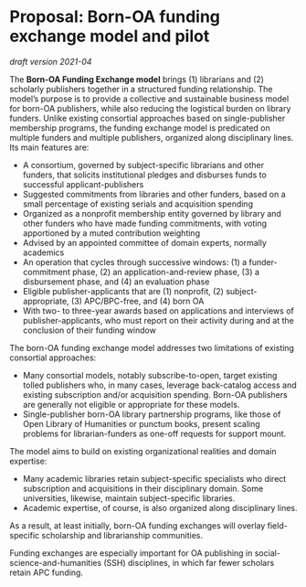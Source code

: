 # Proposal: Born-OA funding exchange model and pilot

*draft version 2021-04*

The **Born-OA Funding Exchange model** brings (1) librarians and (2) scholarly publishers together in a structured funding relationship. The model’s purpose is to provide a collective and sustainable business model for born-OA publishers, while also reducing the logistical burden on library funders. Unlike existing consortial approaches based on single-publisher membership programs, the funding exchange model is predicated on multiple funders and multiple publishers, organized along disciplinary lines. Its main features are:

- A consortium, governed by subject-specific librarians and other funders, that solicits institutional pledges and disburses funds to successful applicant-publishers
- Suggested commitments from libraries and other funders, based on a small percentage of existing serials and acquisition spending
- Organized as a nonprofit membership entity governed by library and other funders who have made funding commitments, with voting apportioned by a muted contribution weighting
- Advised by an appointed committee of domain experts, normally academics
- An operation that cycles through successive windows: (1) a funder-commitment phase, (2) an application-and-review phase, (3) a disbursement phase, and (4) an evaluation phase
- Eligible publisher-applicants that are (1) nonprofit, (2) subject-appropriate, (3) APC/BPC-free, and (4) born OA
- With two- to three-year awards based on applications and interviews of publisher-applicants, who must report on their activity during and at the conclusion of their funding window

The born-OA funding exchange model addresses two limitations of existing consortial approaches:

- Many consortial models, notably subscribe-to-open, target existing tolled publishers who, in many cases, leverage back-catalog access and existing subscription and/or acquisition spending. Born-OA publishers are generally not eligible or appropriate for these models.
- Single-publisher born-OA library partnership programs, like those of Open Library of Humanities or punctum books, present scaling problems for librarian-funders as one-off requests for support mount.

The model aims to build on existing organizational realities and domain expertise:

- Many academic libraries retain subject-specific specialists who direct subscription and acquisitions in their disciplinary domain. Some universities, likewise, maintain subject-specific libraries.
- Academic expertise, of course, is also organized along disciplinary lines.

As a result, at least initially, born-OA funding exchanges will overlay field-specific scholarship and librarianship communities.

Funding exchanges are especially important for OA publishing in social-science-and-humanities (SSH) disciplines, in which far fewer scholars retain APC funding.